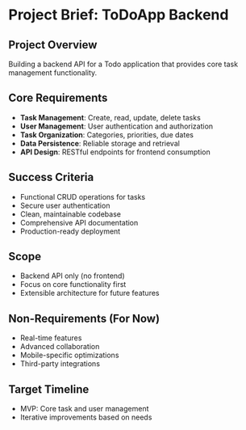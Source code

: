 # Project Brief: ToDoApp Backend

## Project Overview

Building a backend API for a Todo application that provides core task management functionality.

## Core Requirements

- **Task Management**: Create, read, update, delete tasks
- **User Management**: User authentication and authorization
- **Task Organization**: Categories, priorities, due dates
- **Data Persistence**: Reliable storage and retrieval
- **API Design**: RESTful endpoints for frontend consumption

## Success Criteria

- Functional CRUD operations for tasks
- Secure user authentication
- Clean, maintainable codebase
- Comprehensive API documentation
- Production-ready deployment

## Scope

- Backend API only (no frontend)
- Focus on core functionality first
- Extensible architecture for future features

## Non-Requirements (For Now)

- Real-time features
- Advanced collaboration
- Mobile-specific optimizations
- Third-party integrations

## Target Timeline

- MVP: Core task and user management
- Iterative improvements based on needs
